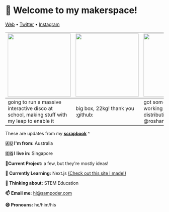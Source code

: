 <h1 align="left">👋 Welcome to my makerspace!</h3>

<p align="left">
  <a href="https://sampoder.com">Web</a> •
  <a href="https://twitter.com/sam_poder">Twitter</a> •
  <a href="https://instagram.com/sam_poder">Instagram</a>
</p>

  <!--- START_SCRAPBOOK_WIDGET --->
  | <img src ="https://dl.airtable.com/.attachments/f53e27a9aa2cbc866a9a4075acd93ece/1b878eab/image_from_ios.mov" height="200px">  |  <img src ="https://dl.airtable.com/.attachments/53589936709fa3acd6180ab92cfdcaeb/baad4c12/20210202_170940.jpg" height="200px"> | <img src ="https://dl.airtable.com/.attachments/31d218a5ccf6acb842c322c970abe888/2a2ae879/image_from_ios__2_.png" height="200px"> |
|---|---|---|
| going to run a massive interactive disco at school, making stuff with my leap to enable it | big box, 22kg! thank you :github:  | got som-mail-system working to handle india distribution of leaps with @roshan!   |
  <!--- END_SCRAPBOOK_WIDGET --->

These are updates from my [**scrapbook**](https://scrapbook.hackclub.com/sampoder) ^
  
**🇦🇺 I'm from:** Australia

**🇸🇬 I live in:** Singapore

**🔭Current Project:** a few, but they're mostly ideas!
  
**🌱 Currently Learning:** Next.js [(Check out this site I made!)](http://summer.hackclub.com)

**🤔 Thinking about:** STEM Education

**📫 Email me:** hi@sampoder.com

**😄 Pronouns:** he/him/his

